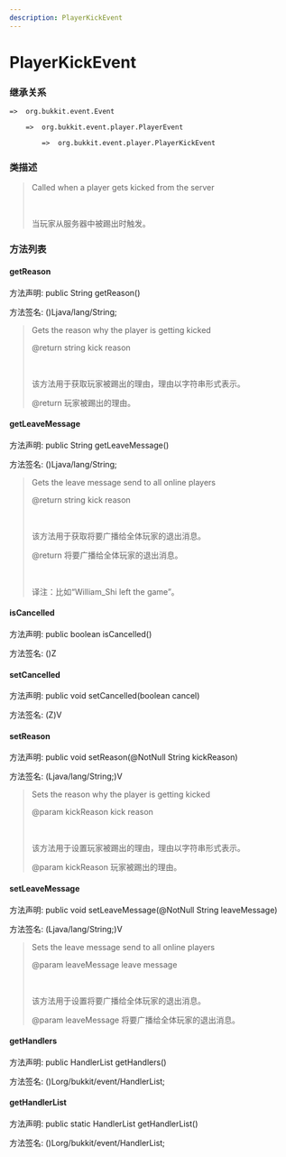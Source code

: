 ```yaml
---
description: PlayerKickEvent
---
```


# PlayerKickEvent

### 继承关系

    =>  org.bukkit.event.Event

        =>  org.bukkit.event.player.PlayerEvent

            =>  org.bukkit.event.player.PlayerKickEvent

### 类描述

> Called when a player gets kicked from the server
> 
> <br>
> 
> 当玩家从服务器中被踢出时触发。

### 方法列表

#### getReason

方法声明: public String getReason()

方法签名: ()Ljava/lang/String;

> Gets the reason why the player is getting kicked
> 
> @return string kick reason
> 
> <br>
> 
> 该方法用于获取玩家被踢出的理由，理由以字符串形式表示。
> 
> @return 玩家被踢出的理由。

#### getLeaveMessage

方法声明: public String getLeaveMessage()

方法签名: ()Ljava/lang/String;

> Gets the leave message send to all online players
> 
> @return string kick reason
> 
> <br>
> 
> 该方法用于获取将要广播给全体玩家的退出消息。
> 
> @return 将要广播给全体玩家的退出消息。
> 
> <br>
> 
> 译注：比如“William_Shi left the game”。

#### isCancelled

方法声明: public boolean isCancelled()

方法签名: ()Z

#### setCancelled

方法声明: public void setCancelled(boolean cancel)

方法签名: (Z)V

#### setReason

方法声明: public void setReason(@NotNull String kickReason)

方法签名: (Ljava/lang/String;)V

> Sets the reason why the player is getting kicked
> 
> @param kickReason kick reason
> 
> <br>
> 
> 该方法用于设置玩家被踢出的理由，理由以字符串形式表示。
> 
> @param kickReason 玩家被踢出的理由。

#### setLeaveMessage

方法声明: public void setLeaveMessage(@NotNull String leaveMessage)

方法签名: (Ljava/lang/String;)V

> Sets the leave message send to all online players
> 
> @param leaveMessage leave message
> 
> <br>
> 
> 该方法用于设置将要广播给全体玩家的退出消息。
> 
> @param leaveMessage 将要广播给全体玩家的退出消息。

#### getHandlers

方法声明: public HandlerList getHandlers()

方法签名: ()Lorg/bukkit/event/HandlerList;

#### getHandlerList

方法声明: public static HandlerList getHandlerList()

方法签名: ()Lorg/bukkit/event/HandlerList;